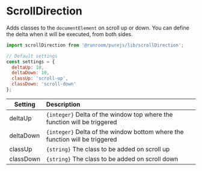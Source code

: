 # ScrollDirection

Adds classes to the `documentElement` on scroll up or down. You can define the delta when it will be executed, from both sides.

```javascript
import scrollDirection from '@runroom/purejs/lib/scrollDirection';

// Default settings
const settings = {
  deltaUp: 10,
  deltaDown: 10,
  classUp: 'scroll-up',
  classDown: 'scroll-down'
};
```

| Setting   | Description                                                                 |
| --------- | :-------------------------------------------------------------------------- |
| deltaUp   | `{integer}` Delta of the window top where the function will be triggered    |
| deltaDown | `{integer}` Delta of the window bottom where the function will be triggered |
| classUp   | `{string}` The class to be added on scroll up                               |
| classDown | `{string}` The class to be added on scroll down                             |
